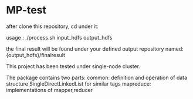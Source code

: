 MP-test
=======

after clone this repository, cd under it:

usage : ./process.sh input_hdfs output_hdfs

the final result will be found under your defined output repository named: {output_hdfs}/finalresult

This project has been tested under single-node cluster. 

The package contains two parts:
    common: definition and operation of data structure SingleDirectLinkedList for similar tags
    mapreduce: implementations of mapper,reducer
    
    
